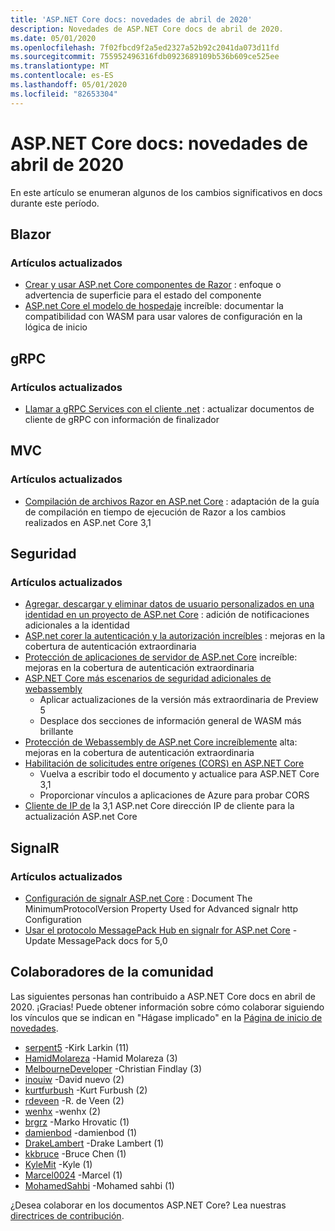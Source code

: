 ```yaml
---
title: 'ASP.NET Core docs: novedades de abril de 2020'
description: Novedades de ASP.NET Core docs de abril de 2020.
ms.date: 05/01/2020
ms.openlocfilehash: 7f02fbcd9f2a5ed2327a52b92c2041da073d11fd
ms.sourcegitcommit: 755952496316fdb0923689109b536b609ce525ee
ms.translationtype: MT
ms.contentlocale: es-ES
ms.lasthandoff: 05/01/2020
ms.locfileid: "82653304"
---
```

# <a name="aspnet-core-docs-whats-new-for-april-2020"></a>ASP.NET Core docs: novedades de abril de 2020

En este artículo se enumeran algunos de los cambios significativos en docs durante este período.

## <a name="blazor"></a>Blazor

### <a name="updated-articles"></a>Artículos actualizados

- [Crear y usar ASP.net Core componentes de Razor](../blazor/components.md) : enfoque o advertencia de superficie para el estado del componente
- [ASP.net Core el modelo de hospedaje](../blazor/hosting-model-configuration.md) increíble: documentar la compatibilidad con WASM para usar valores de configuración en la lógica de inicio

## <a name="grpc"></a>gRPC

### <a name="updated-articles"></a>Artículos actualizados

- [Llamar a gRPC Services con el cliente .net](../grpc/client.md) : actualizar documentos de cliente de gRPC con información de finalizador

## <a name="mvc"></a>MVC

### <a name="updated-articles"></a>Artículos actualizados

- [Compilación de archivos Razor en ASP.net Core](../mvc/views/view-compilation.md) : adaptación de la guía de compilación en tiempo de ejecución de Razor a los cambios realizados en ASP.net Core 3,1

## <a name="security"></a>Seguridad

### <a name="updated-articles"></a>Artículos actualizados

- [Agregar, descargar y eliminar datos de usuario personalizados en una identidad en un proyecto de ASP.net Core](../security/authentication/add-user-data.md) : adición de notificaciones adicionales a la identidad
- [ASP.net corer la autenticación y la autorización increíbles](../security/blazor/index.md) : mejoras en la cobertura de autenticación extraordinaria
- [Protección de aplicaciones de servidor de ASP.net Core](../security/blazor/server.md) increíble: mejoras en la cobertura de autenticación extraordinaria
- [ASP.NET Core más escenarios de seguridad adicionales de webassembly](../security/blazor/webassembly/additional-scenarios.md)
  - Aplicar actualizaciones de la versión más extraordinaria de Preview 5
  - Desplace dos secciones de información general de WASM más brillante
- [Protección de Webassembly de ASP.net Core increíblemente](../security/blazor/webassembly/index.md) alta: mejoras en la cobertura de autenticación extraordinaria
- [Habilitación de solicitudes entre orígenes (CORS) en ASP.NET Core](../security/cors.md)
  - Vuelva a escribir todo el documento y actualice para ASP.NET Core 3,1
  - Proporcionar vínculos a aplicaciones de Azure para probar CORS
- [Cliente de IP de](../security/ip-safelist.md) la 3,1 ASP.net Core dirección IP de cliente para la actualización ASP.net Core

## <a name="signalr"></a>SignalR

### <a name="updated-articles"></a>Artículos actualizados

- [Configuración de signalr ASP.net Core](../signalr/configuration.md) : Document The MinimumProtocolVersion Property Used for Advanced signalr http Configuration
- [Usar el protocolo MessagePack Hub en signalr for ASP.net Core](../signalr/messagepackhubprotocol.md) -Update MessagePack docs for 5,0

## <a name="community-contributors"></a>Colaboradores de la comunidad

Las siguientes personas han contribuido a ASP.NET Core docs en abril de 2020. ¡Gracias! Puede obtener información sobre cómo colaborar siguiendo los vínculos que se indican en "Hágase implicado" en la [Página de inicio de novedades](index.yml).

- [serpent5](https://github.com/serpent5) -Kirk Larkin (11)
- [HamidMolareza](https://github.com/HamidMolareza) -Hamid Molareza (3)
- [MelbourneDeveloper](https://github.com/MelbourneDeveloper) -Christian Findlay (3)
- [inouiw](https://github.com/inouiw) -David nuevo (2)
- [kurtfurbush](https://github.com/kurtfurbush) -Kurt Furbush (2)
- [rdeveen](https://github.com/rdeveen) -R. de Veen (2)
- [wenhx](https://github.com/wenhx) -wenhx (2)
- [brgrz](https://github.com/brgrz) -Marko Hrovatic (1)
- [damienbod](https://github.com/damienbod) -damienbod (1)
- [DrakeLambert](https://github.com/DrakeLambert) -Drake Lambert (1)
- [kkbruce](https://github.com/kkbruce) -Bruce Chen (1)
- [KyleMit](https://github.com/KyleMit) -Kyle (1)
- [Marcel0024](https://github.com/Marcel0024) -Marcel (1)
- [MohamedSahbi](https://github.com/MohamedSahbi) -Mohamed sahbi (1)

¿Desea colaborar en los documentos ASP.NET Core? Lea nuestras [directrices de contribución](https://github.com/dotnet/AspNetCore.Docs/blob/master/CONTRIBUTING.md).
